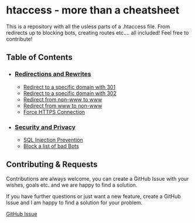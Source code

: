 
# htaccess - more than a cheatsheet

This is a repository with all the usless parts of a .htaccess file. From redirects up to blocking bots, creating routes etc.... all included! Feel free to contribute!


## Table of Contents
- ### [Redirections and Rewrites](https://github.com/haupt-pascal/htaccess?tab=readme-ov-file#redirections-and-rewrites)
    - [Redirect to a specific domain with 301](https://github.com/haupt-pascal/htaccess/blob/main/src/rewrites/301_redirect.txt)
    - [Redirect to a specific domain with 302](https://github.com/haupt-pascal/htaccess/blob/main/src/rewrites/302_redirect.txt)
    - [Redirect from non-www to www](https://github.com/haupt-pascal/htaccess/blob/main/src/rewrites/non_wwww_www.txt)
    - [Redirect from www to non-www](https://github.com/haupt-pascal/htaccess/blob/main/src/rewrites/wwww_non_www.txt)
    - [Force HTTPS Connection](https://github.com/haupt-pascal/htaccess/blob/main/src/rewrites/force_https.txt)

- ### [Security and Privacy](https://github.com/haupt-pascal/htaccess?tab=readme-ov-file#security-and-privacy)
    - [SQL Injection Prevention](https://github.com/haupt-pascal/htaccess/blob/main/src/security/sql_injection_prevention.txt)
    - [Block a list of bad Bots](https://github.com/haupt-pascal/htaccess/blob/main/src/security/bad_bots.md)

## Contributing & Requests

Contributions are always welcome, you can create a GitHub Issue with your wishes, goals etc. and we are happy to find a solution. 

If you have further questions or just want a new feature, create a GitHub Issue and I am happy to find a solution for your problem. 

[GitHub Issue](https://github.com/haupt-pascal/htaccess/issues)


